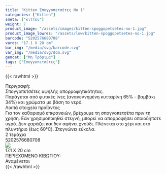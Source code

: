 ```yaml
---
title: "Kitten Σπογγοπετσέτες Νο 1"
categories: ["Kitten"]
smeta: ["κιττεν"]
weight: 7
product_image: "/assets/images/kitten-spoggopetsetes-no-1.jpg"
product_image_lowres: "/assets/low/kitten-spoggopetsetes-no-1.jpg"
barcode: "5202576680708"
varos: "17.1 X 20 cm"
bar_img: "/media/svg/barcode.svg"
var_img: "/media/svg/dcm.svg"
gencat: ["Μη Τρόφιμα"]
tags: ["Σπογγοπετσέτες"]
---
```

{{< rawhtml >}}

<div class="sload231">
    <div class="product">
        <div id="sistatika">Περιγραφή:</div>
        <div class="alltext">Σπογγοπετσέτες υψηλής απορροφητικότητας.<br> Παράγεται από φυτικές ίνες (αναγεννημένη
            κυτταρίνη 65% - βαμβάκι 34%) και χρώματα με βάση το νερό.</div>
        <div id="loipa">Λοιπά στοιχεία προϊόντος</div>
        <div class="alltext">Για τον καθαρισμό επιφανειών, βρέχουμε τη σπογγοπετσέτα πριν τη χρήση. Εάν
            χρησιμοποιηθεί στεγνή, μπορεί να απορροφήσει οποιοδήποτε υγρό. Δεν χαράζει και δεν αφήνει χνούδι. Πλένεται
            στο χέρι και στο πλυντήριο (έως 60°C). Στεγνώνει εύκολα.</div>
            <div class="sball2 sbceee smt2 sfwb sdf saic sp10"><img src="/media/svg/tem.svg" alt="">2 τεμάχια</div>
            <div class="keno"></div>
        <div id="barcode">
            <div id="barimage1"></div><span id="bartext">5202576680708</span>
        </div>
        <div id="varos">
            <div id="varosimage" style="margin:0"><img src="/media/svg/dcm.svg"></div><span id="varostext">17.1 X 20
                cm</span>
        </div>
        <div id="kivotio">ΠΕΡΙΕΧΟΜΕΝΟ ΚΙΒΩΤΙΟΥ:<br>Αναμένεται</div>
        <div class="pimg"></div>
    </div>
</div>
{{< /rawhtml >}}